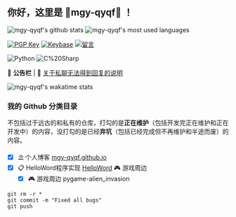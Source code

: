 ## 你好，这里是 🌸mgy-qyqf🌈 ！

![mgy-qyqf's github stats](https://github-readme-stats.vercel.app/api?username=mgy-qyqf&show_icons=true&include_all_commits=true&theme=material-palenight) ![mgy-qyqf's most used languages](https://github-readme-stats.vercel.app/api/top-langs/?username=mgy-qyqf&layout=compact&theme=material-palenight)

[comment]: <> (联系方式)

[![PGP Key](https://img.shields.io/badge/-PGPkey-0093DD?logo=GNU%20Privacy%20Guard&labelColor=0093DD&logoColor=fff)](https://github.com/mgy-qyqf/pubkey)
[![Keybase](https://img.shields.io/badge/-Keybase-33A0FF?logo=Keybase&labelColor=33A0FF&logoColor=fff)](https://keybase.io/mengguyimgyqqcom)
[![留言](https://img.shields.io/badge/-留言-7719AA?logo=Microsoft%20OneNote&labelColor=7719AA&logoColor=fff)](https://gist.github.com/mgy-qyqf/6447e53103c1e796f25c10a88caf73c7)

[comment]: <> (代码使用)

![Python](https://img.shields.io/badge/-Python-3776AB?style=flat-square&logo=Python&labelColor=3776AB&logoColor=fff)
![C%20Sharp](https://img.shields.io/badge/-C%23-239120?style=flat-square&logo=C%20Sharp&labelColor=239120&logoColor=fff)

📜 **公告栏** | 💬 [关于私聊无法得到回复的说明](https://gist.github.com/mgy-qyqf/1a50976bca47664f7435a908737d6078)

![mgy-qyqf's wakatime stats](https://github-readme-stats.vercel.app/api?username=mgy-qyqf)

### 我的 Github 分类目录

不包括过于远古的和私有的仓库，打勾的是**正在维护**（包括开发完正在维护和正在开发中）的内容，没打勾的是已经**弃坑**（包括已经完成但不再维护和半途而废）的内容。
- [x] ⛱ 个人博客 [mgy-qyqf.github.io](https://github.com/mgy-qyqf/mgy-qyqf.github.io)
- [x] 📋 HelloWord程序实现 [HelloWord](https://github.com/mgy-qyqf/HelloWord)
🎮 游戏周边
   - [x] 🎮 游戏周边
pygame-alien_invasion

```
git rm -r *
git commit -m "Fixed all bugs"
git push
```
[comment]: <> (注释)

[comment]: <> (联系方式)



[comment]: <> (Twitter)
[comment]: <> (https://img.shields.io/badge/-Twitter-1DA1F2?logo=Twitter&labelColor=1DA1F2&logoColor=fff)
[comment]: <> (null)

[comment]: <> (Telegram)
[comment]: <> (https://img.shields.io/badge/-Telegram-2CA5E0?logo=Telegram&labelColor=2CA5E0&logoColor=fff)
[comment]: <> (null)

[comment]: <> (微博)
[comment]: <> (https://img.shields.io/badge/-微博-E6162D?logo=Sina%20Weibo&labelColor=E6162D&logoColor=fff)
[comment]: <> (null)

[comment]: <> (相册)
[comment]: <> (https://img.shields.io/badge/-相册-E4405F?logo=Instagram&labelColor=E4405F&logoColor=fff)
[comment]: <> (null)

[comment]: <> (提问箱)
[comment]: <> (https://img.shields.io/badge/-？%20提问箱-FF4088)
[comment]: <> (null)

[comment]: <> (Donate 捐助)
[comment]: <> (https://img.shields.io/badge/-Donate%20捐助-F7931A?logo=Bitcoin&labelColor=F7931A&logoColor=fff)
[comment]: <> (null)



[comment]: <> (代码使用)



[comment]: <> (PHP)
[comment]: <> (https://img.shields.io/badge/-PHP-777bb3?style=flat-square&logo=php&labelColor=777bb3&logoColor=fff)

[comment]: <> (JavaScript)
[comment]: <> (https://img.shields.io/badge/-JavaScript-e5cd0c?style=flat-square&logo=JavaScript&labelColor=f7df1e&logoColor=000)

[comment]: <> (Objective-C)
[comment]: <> (https://img.shields.io/badge/-ObjectiveC-888?style=flat-square)

[comment]: <> (Swift)
[comment]: <> (https://img.shields.io/badge/-Swift-FA7343?style=flat-square&logo=Swift&labelColor=FA7343&logoColor=fff)

[comment]: <> (Flutter)
[comment]: <> (https://img.shields.io/badge/-Flutter-02569B?style=flat-square&logo=Flutter&labelColor=02569B&logoColor=fff)

[comment]: <> (Go)
[comment]: <> (https://img.shields.io/badge/-Go-00ADD8?style=flat-square&logo=Go&labelColor=00ADD8&logoColor=fff)

[comment]: <> (Ruby)
[comment]: <> (https://img.shields.io/badge/-Ruby-CC342D?style=flat-square&logo=Ruby&labelColor=CC342D&logoColor=fff)

[comment]: <> (Java)
[comment]: <> (https://img.shields.io/badge/-Java-007396?style=flat-square&logo=Java&labelColor=007396&logoColor=fff)

[comment]: <> (WTCD)
[comment]: <> (https://img.shields.io/badge/-WTCD-667881?style=flat-square)

[comment]: <> (VB)
[comment]: <> (https://img.shields.io/badge/-VB-31A8FF?style=flat-square)
